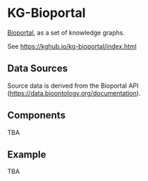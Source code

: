 # KG-Bioportal

[Bioportal](https://bioportal.bioontology.org/), as a set of knowledge graphs.

See https://kghub.io/kg-bioportal/index.html

## Data Sources

Source data is derived from the Bioportal API (<https://data.bioontology.org/documentation>).

## Components

TBA

## Example

TBA
